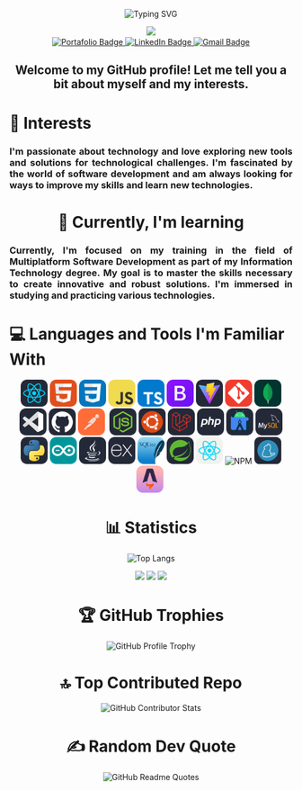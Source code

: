  <div id="header" align="center">  
    <div id="header" align="center">   
                   
![Typing SVG](https://readme-typing-svg.herokuapp.com/?color=02D9F7FF&size=35&center=true&vCenter=true&width=1000&lines=👽Hello!❤️;👋👋+I'm+Neftali+Arturo+👋👋;Welcome🛸+Siuu!) 
 
<img src="https://media.giphy.com/media/v1.Y2lkPTc5MGI3NjExaGMwZ3ludHQwODZhMHJ4empicWF5bWNlYTY4aTFpNmtuZHE0c2tuZCZlcD12MV9pbnRlcm5hbF9naWZfYnlfaWQmY3Q9Zw/gEKz4VLX7fQlsl8SFE/giphy.gif" width="200"> 
   
</div>
<a href="https://neftaliportafoliodev.netlify.app/" target="_blank">
    <img src="https://img.shields.io/badge/Portafolio-FF6D00?logo=astro&logoColor=fff&style=flat"
        alt="Portafolio Badge">
</a>
    <a href="https://www.linkedin.com/in/neftali-arturo-hern%C3%A1ndez-vergara-9996a8229/" target="_blank">
    <img src="https://img.shields.io/badge/LinkedIn-0A66C2?logo=linkedin&logoColor=fff&style=flat"
        alt="LinkedIn Badge">
     </a>
    
   <a href="mailto:neftaliarturohernandez@gmail.com" target="_blank">
        <img src="https://img.shields.io/badge/Gmail-EA4335?logo=gmail&logoColor=fff&style=flat" alt="Gmail Badge">
    </a>
</div>

<div id="header" align="center">
    <h2 align="center">Welcome to my GitHub profile! Let me tell you a bit about myself and my interests.</h2>
    <h1 align="left">👀 Interests</h1>
    <h3 align="justify">I'm passionate about technology and love exploring new tools and solutions for technological
        challenges. I'm fascinated by the world of software development and am always looking for ways to improve
        my skills and learn new technologies.
    </h3>
</div>
<div id="header" align="center">
    <h1 align="center">🌱 Currently, I'm learning</h1>
    <h3 align="justify">Currently, I'm focused on my training
        in the field of Multiplatform Software Development as part
        of my Information Technology degree. My goal is to master the
        skills necessary to create innovative and robust solutions.
        I'm immersed in studying and practicing various technologies.
    </h3>
    <h1 align="left">💻 Languages and Tools I'm Familiar With</h1>
    <p align="center">
<img src="https://github.com/tandpfun/skill-icons/blob/main/icons/React-Dark.svg" width="48" title="React-Native"> 
<img src="https://github.com/tandpfun/skill-icons/blob/main/icons/HTML.svg" width="48" title="HTML"> 
<img src="https://github.com/tandpfun/skill-icons/blob/main/icons/CSS.svg" width="48" title="CSS">   
<img src="https://github.com/tandpfun/skill-icons/blob/main/icons/JavaScript.svg" width="48"  title="Javascript">   
<img src="https://github.com/tandpfun/skill-icons/blob/main/icons/TypeScript.svg" width="48" title="TypeScript">    
<img src="https://github.com/tandpfun/skill-icons/blob/main/icons/Bootstrap.svg" width="48" title="Bootstrap">  
<img src="https://github.com/tandpfun/skill-icons/blob/main/icons/Vite-Dark.svg" width="48"  title="Vite">   
<img src="https://github.com/tandpfun/skill-icons/blob/main/icons/Git.svg" width="48" title="Git">  
<img src="https://github.com/tandpfun/skill-icons/blob/main/icons/MongoDB.svg" width="48" title="MongoDB">  
<img src="https://github.com/tandpfun/skill-icons/blob/main/icons/VSCode-Dark.svg" width="48" title="Vscode">   
<img src="https://github.com/tandpfun/skill-icons/blob/main/icons/Github-Dark.svg" width="48" title="Github">   
<img src="https://github.com/tandpfun/skill-icons/blob/main/icons/Postman.svg" width="48" title="Postman">   
<img src="" width="48" title="">
<img src="https://github.com/tandpfun/skill-icons/blob/main/icons/NodeJS-Dark.svg" width="48" title="NodeJs">   
<img src="https://github.com/tandpfun/skill-icons/blob/main/icons/Ubuntu-Dark.svg" width="48" title="Ubuntu">
<img src="https://github.com/tandpfun/skill-icons/blob/main/icons/Laravel-Dark.svg" width="48" title="Laravel">  
<img src="https://github.com/tandpfun/skill-icons/blob/main/icons/PHP-Dark.svg" width="48" title="PHP">  
<img src="https://github.com/tandpfun/skill-icons/blob/main/icons/AndroidStudio-Dark.svg" width="48" title="Android Studio">  
<img src="https://github.com/tandpfun/skill-icons/blob/main/icons/MySQL-Dark.svg" width="48" title="Mysql">  
<img src="https://github.com/tandpfun/skill-icons/blob/main/icons/Python-Dark.svg" width="48" title="Python"> 
<img src="https://github.com/tandpfun/skill-icons/blob/main/icons/Arduino.svg" width="48" title="Arduino">  
<img src="https://github.com/tandpfun/skill-icons/blob/main/icons/Java-Dark.svg" width="48" title="Java">  
<img src="https://github.com/tandpfun/skill-icons/blob/main/icons/ExpressJS-Dark.svg" width="48" title="Express.js">  
<img src="https://github.com/tandpfun/skill-icons/blob/main/icons/SQLite.svg" width="48" title="SQlite">  
<img src="https://github.com/tandpfun/skill-icons/blob/main/icons/Spring-Dark.svg" width="48" title="Spring">  
<img src="https://github.com/tandpfun/skill-icons/blob/main/icons/React-Light.svg" width="48" title="React.js">  
<img src="https://github.com/tandpfun/skill-icons/blob/main/icons/Npm-Dark.svg" width="48" title="NPM">  
<img src="https://github.com/tandpfun/skill-icons/blob/main/icons/Yarn-Dark.svg" width="48" title="Yarn">  
<img src="https://github.com/tandpfun/skill-icons/blob/main/icons/Astro.svg" width="48" title="">  
<img src="" width="48" title="">  

<p/>

</div>

<div align="center">

<h1>📊 Statistics</h1>

![Top Langs](https://github-readme-stats.vercel.app/api/top-langs/?username=Nefta11&langs_count=8&theme=yeblu)

<img src="https://streak-stats.demolab.com?user=Nefta11&theme=yeblu&hide_border=FALSO&border_radius=5.0&locale=es&date_format=M%20j%5B%2C%20Y%5D&mode=weekly&exclude_days=Mon&card_width=499" />
  
  <img src="https://github-readme-stats.vercel.app/api?username=Nefta11&show_icons=true&count_private=true&theme=yeblu" />
  <img src="https://github-profile-summary-cards.vercel.app/api/cards/profile-details?username=Nefta11&theme=yeblu" />

    
</div>

<div align="center">
    <h1>🏆 GitHub Trophies</h1>
<img src="https://github-profile-trophy.vercel.app/?username=Nefta11&theme=darkhub&no-frame=false&no-bg=true&margin-w=4" alt="GitHub Profile Trophy">
</div>
<div align="center">
    <h1> 🔝 Top Contributed Repo</h1>
<img src="https://github-contributor-stats.vercel.app/api?username=Nefta11&limit=5&theme=yeblu&combine_all_yearly_contributions=true" alt="GitHub Contributor Stats">
</div>

<div align="center">
    <h1> ✍️ Random Dev Quote</h1>
<img src="https://quotes-github-readme.vercel.app/api?type=horizontal&theme=merko" alt="GitHub Readme Quotes">
</div>
